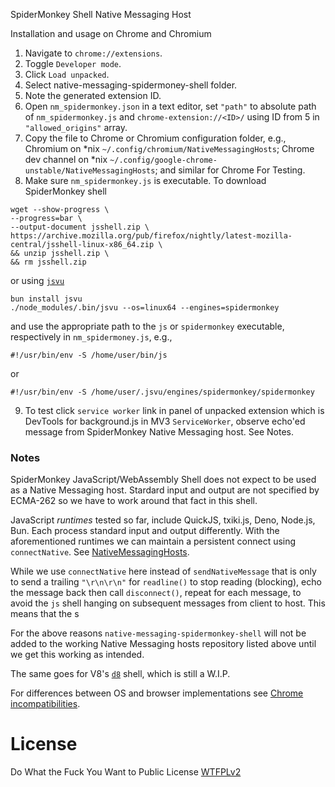 SpiderMonkey Shell Native Messaging Host

Installation and usage on Chrome and Chromium

1. Navigate to `chrome://extensions`.
2. Toggle `Developer mode`.
3. Click `Load unpacked`.
4. Select native-messaging-spidermoney-shell folder.
5. Note the generated extension ID.
6. Open `nm_spidermonkey.json` in a text editor, set `"path"` to absolute path of `nm_spidermonkey.js` and `chrome-extension://<ID>/` using ID from 5 in `"allowed_origins"` array. 
7. Copy the file to Chrome or Chromium configuration folder, e.g., Chromium on \*nix `~/.config/chromium/NativeMessagingHosts`; Chrome dev channel on \*nix `~/.config/google-chrome-unstable/NativeMessagingHosts`; and similar for Chrome For Testing.
8. Make sure `nm_spidermonkey.js` is executable. To download SpiderMonkey shell
```
wget --show-progress \
--progress=bar \
--output-document jsshell.zip \
https://archive.mozilla.org/pub/firefox/nightly/latest-mozilla-central/jsshell-linux-x86_64.zip \
&& unzip jsshell.zip \
&& rm jsshell.zip
```

or using [`jsvu`](https://github.com/GoogleChromeLabs/jsvu)

```
bun install jsvu
./node_modules/.bin/jsvu --os=linux64 --engines=spidermonkey
```
and use the appropriate path to the `js` or `spidermonkey` executable, respectively in `nm_spidermoney.js`, e.g.,

```
#!/usr/bin/env -S /home/user/bin/js
```
or

```
#!/usr/bin/env -S /home/user/.jsvu/engines/spidermonkey/spidermonkey
```
9. To test click `service worker` link in panel of unpacked extension which is DevTools for background.js in MV3 `ServiceWorker`, observe echo'ed message from SpiderMonkey Native Messaging host. See Notes.

### Notes

SpiderMonkey JavaScript/WebAssembly Shell does not expect to be used as a Native Messaging host. Stardard input and output are not specified by ECMA-262 so we have to work around that fact in this shell. 

JavaScript *runtimes* tested so far, include QuickJS, txiki.js, Deno, Node.js, Bun. Each process standard input and output differently. With the aforementioned runtimes we can maintain a persistent connect using `connectNative`. See [NativeMessagingHosts](https://github.com/guest271314/NativeMessagingHosts).

While we use `connectNative` here instead of `sendNativeMessage` that is only to send a trailing `"\r\n\r\n"` for `readline()` to stop reading (blocking), echo the message back then call `disconnect()`, repeat for each message, to avoid the `js` shell hanging on subsequent messages from client to host. This means that the s

For the above reasons `native-messaging-spidermonkey-shell` will not be added to the working Native Messaging hosts repository listed above until we get this working as intended. 

The same goes for V8's [`d8`](https://v8.dev/docs/d8) shell, which is still a W.I.P.

For differences between OS and browser implementations see [Chrome incompatibilities](https://developer.mozilla.org/en-US/docs/Mozilla/Add-ons/WebExtensions/Chrome_incompatibilities#native_messaging).

# License
Do What the Fuck You Want to Public License [WTFPLv2](http://www.wtfpl.net/about/)

